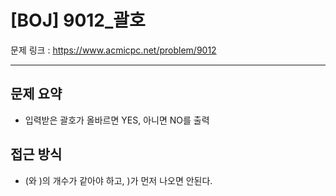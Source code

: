 # [BOJ] 9012_괄호

문제 링크 : https://www.acmicpc.net/problem/9012

-------------------------
## 문제 요약
  - 입력받은 괄호가 올바르면 YES, 아니면 NO를 출력

## 접근 방식
  - (와 )의 개수가 같아야 하고, )가 먼저 나오면 안된다.
